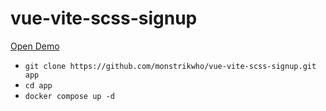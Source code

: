 # vue-vite-scss-signup

[Open Demo]([https://duckduckgo.com](https://aquamarine-malabi-b6cb32.netlify.app/#/))


- `git clone https://github.com/monstrikwho/vue-vite-scss-signup.git app`
- `cd app`
- `docker compose up -d`
